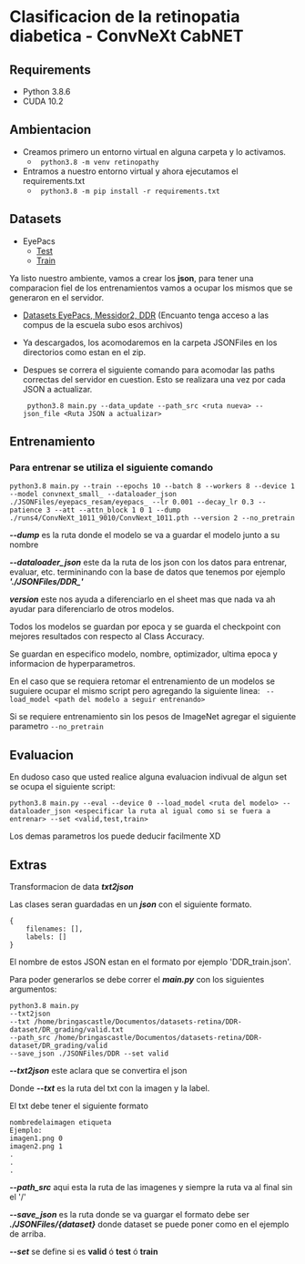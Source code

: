 # Clasificacion de la retinopatia diabetica - ConvNeXt CabNET

## Requirements

- Python 3.8.6
- CUDA 10.2

## Ambientacion

- Creamos primero un entorno virtual en alguna carpeta y lo activamos.
    - ``` python3.8 -m venv retinopathy```
- Entramos a nuestro entorno virtual y ahora ejecutamos el requirements.txt
    - ``` python3.8 -m pip install -r requirements.txt```

## Datasets

- EyePacs
    - [Test](https://correoipn-my.sharepoint.com/:f:/g/personal/acastillom1701_alumno_ipn_mx/EvmvoD4j8Q1JqIsAT8z_2WwBIddsaZXTnW262oQatE3x6A?e=NhUaHT)
    - [Train](https://correoipn-my.sharepoint.com/:f:/g/personal/acastillom1701_alumno_ipn_mx/Es2mVJwwgvxCk0DUscxFquwBmB5uErRmivoSLX8vQqjAQw?e=PReO5z)

Ya listo nuestro ambiente, vamos a crear los **json**, para tener una comparacion fiel de los entrenamientos vamos a ocupar los mismos que se generaron en el servidor.
- [Datasets EyePacs, Messidor2, DDR]() (Encuanto tenga acceso a las compus de la escuela subo esos archivos)

- Ya descargados, los acomodaremos en la carpeta JSONFiles en los directorios como estan en el zip.

- Despues se correra el siguiente comando para acomodar las paths correctas del servidor en cuestion. Esto se realizara una vez por cada JSON a actualizar.

    ``` python3.8 main.py --data_update --path_src <ruta nueva> --json_file <Ruta JSON a actualizar>```

## Entrenamiento

### Para entrenar se utiliza el siguiente comando

```
python3.8 main.py --train --epochs 10 --batch 8 --workers 8 --device 1  --model convnext_small_ --dataloader_json ./JSONFiles/eyepacs_resam/eyepacs_ --lr 0.001 --decay_lr 0.3 --patience 3 --att --attn_block 1 0 1 --dump ./runs4/ConvNeXt_1011_9010/ConvNext_1011.pth --version 2 --no_pretrain
```

**_--dump_** es la ruta donde el modelo se va a guardar el modelo junto a su nombre

**_--dataloader_json_** este da la ruta de los json con los datos para entrenar, evaluar, etc. termininando con la base de datos que tenemos por ejemplo **_'./JSONFiles/DDR\_'_**

**_version_** este nos ayuda a diferenciarlo en el sheet mas que nada va ah ayudar para diferenciarlo de otros modelos.

Todos los modelos se guardan por epoca y se guarda el checkpoint con mejores resultados con respecto al Class Accuracy.

Se guardan en especifico modelo, nombre, optimizador, ultima epoca y informacion de hyperparametros.

En el caso que se requiera retomar el entrenamiento de un modelos se suguiere ocupar el mismo script pero agregando la siguiente linea:
 ``` --load_model <path del modelo a seguir entrenando>```

 Si se requiere entrenamiento sin los pesos de ImageNet agregar el siguiente parametro
 ```--no_pretrain```

## Evaluacion 
En dudoso caso que usted realice alguna evaluacion indivual de algun set se ocupa el siguiente script:

```python3.8 main.py --eval --device 0 --load_model <ruta del modelo> --dataloader_json <especificar la ruta al igual como si se fuera a entrenar> --set <valid,test,train>```

Los demas parametros los puede deducir facilmente XD

## Extras

Transformacion de data **_txt2json_**

Las clases seran guardadas en un **_json_** con el siguiente formato.

```
{
    filenames: [],
    labels: []
}
```

El nombre de estos JSON estan en el formato por ejemplo 'DDR_train.json'.

Para poder generarlos se debe correr el **_main.py_** con los siguientes argumentos:

```
python3.8 main.py
--txt2json
--txt /home/bringascastle/Documentos/datasets-retina/DDR-dataset/DR_grading/valid.txt
--path_src /home/bringascastle/Documentos/datasets-retina/DDR-dataset/DR_grading/valid
--save_json ./JSONFiles/DDR --set valid
```

**_--txt2json_** este aclara que se convertira el json

Donde **_--txt_** es la ruta del txt con la imagen y la label.

El txt debe tener el siguiente formato

```
nombredelaimagen etiqueta
Ejemplo:
imagen1.png 0
imagen2.png 1
.
.
.
```

**_--path_src_** aqui esta la ruta de las imagenes y siempre la ruta va al final sin el '/'

**_--save_json_** es la ruta donde se va guargar el formato debe ser **_./JSONFiles/{dataset}_** donde dataset se puede poner como en el ejemplo de arriba.

**_--set_** se define si es **valid** ó **test** ó **train**
